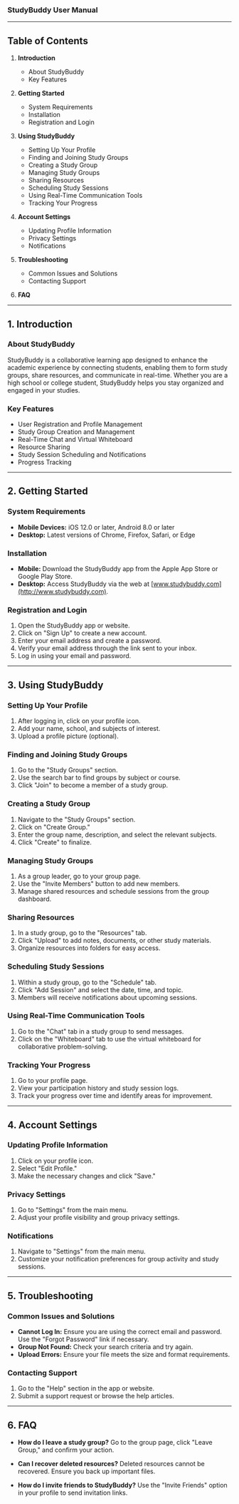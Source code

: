 ### StudyBuddy User Manual

---

## Table of Contents

1. **Introduction**
   - About StudyBuddy
   - Key Features

2. **Getting Started**
   - System Requirements
   - Installation
   - Registration and Login

3. **Using StudyBuddy**
   - Setting Up Your Profile
   - Finding and Joining Study Groups
   - Creating a Study Group
   - Managing Study Groups
   - Sharing Resources
   - Scheduling Study Sessions
   - Using Real-Time Communication Tools
   - Tracking Your Progress

4. **Account Settings**
   - Updating Profile Information
   - Privacy Settings
   - Notifications

5. **Troubleshooting**
   - Common Issues and Solutions
   - Contacting Support

6. **FAQ**

---

## 1. Introduction

### About StudyBuddy

StudyBuddy is a collaborative learning app designed to enhance the academic experience by connecting students, enabling them to form study groups, share resources, and communicate in real-time. Whether you are a high school or college student, StudyBuddy helps you stay organized and engaged in your studies.

### Key Features

- User Registration and Profile Management
- Study Group Creation and Management
- Real-Time Chat and Virtual Whiteboard
- Resource Sharing
- Study Session Scheduling and Notifications
- Progress Tracking

---

## 2. Getting Started

### System Requirements

- **Mobile Devices:** iOS 12.0 or later, Android 8.0 or later
- **Desktop:** Latest versions of Chrome, Firefox, Safari, or Edge

### Installation

- **Mobile:** Download the StudyBuddy app from the Apple App Store or Google Play Store.
- **Desktop:** Access StudyBuddy via the web at [www.studybuddy.com](http://www.studybuddy.com).

### Registration and Login

1. Open the StudyBuddy app or website.
2. Click on "Sign Up" to create a new account.
3. Enter your email address and create a password.
4. Verify your email address through the link sent to your inbox.
5. Log in using your email and password.

---

## 3. Using StudyBuddy

### Setting Up Your Profile

1. After logging in, click on your profile icon.
2. Add your name, school, and subjects of interest.
3. Upload a profile picture (optional).

### Finding and Joining Study Groups

1. Go to the "Study Groups" section.
2. Use the search bar to find groups by subject or course.
3. Click "Join" to become a member of a study group.

### Creating a Study Group

1. Navigate to the "Study Groups" section.
2. Click on "Create Group."
3. Enter the group name, description, and select the relevant subjects.
4. Click "Create" to finalize.

### Managing Study Groups

1. As a group leader, go to your group page.
2. Use the "Invite Members" button to add new members.
3. Manage shared resources and schedule sessions from the group dashboard.

### Sharing Resources

1. In a study group, go to the "Resources" tab.
2. Click "Upload" to add notes, documents, or other study materials.
3. Organize resources into folders for easy access.

### Scheduling Study Sessions

1. Within a study group, go to the "Schedule" tab.
2. Click "Add Session" and select the date, time, and topic.
3. Members will receive notifications about upcoming sessions.

### Using Real-Time Communication Tools

1. Go to the "Chat" tab in a study group to send messages.
2. Click on the "Whiteboard" tab to use the virtual whiteboard for collaborative problem-solving.

### Tracking Your Progress

1. Go to your profile page.
2. View your participation history and study session logs.
3. Track your progress over time and identify areas for improvement.

---

## 4. Account Settings

### Updating Profile Information

1. Click on your profile icon.
2. Select "Edit Profile."
3. Make the necessary changes and click "Save."

### Privacy Settings

1. Go to "Settings" from the main menu.
2. Adjust your profile visibility and group privacy settings.

### Notifications

1. Navigate to "Settings" from the main menu.
2. Customize your notification preferences for group activity and study sessions.

---

## 5. Troubleshooting

### Common Issues and Solutions

- **Cannot Log In:** Ensure you are using the correct email and password. Use the "Forgot Password" link if necessary.
- **Group Not Found:** Check your search criteria and try again.
- **Upload Errors:** Ensure your file meets the size and format requirements.

### Contacting Support

1. Go to the "Help" section in the app or website.
2. Submit a support request or browse the help articles.

---

## 6. FAQ

- **How do I leave a study group?**
  Go to the group page, click "Leave Group," and confirm your action.

- **Can I recover deleted resources?**
  Deleted resources cannot be recovered. Ensure you back up important files.

- **How do I invite friends to StudyBuddy?**
  Use the "Invite Friends" option in your profile to send invitation links.

